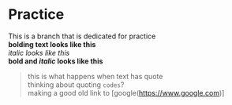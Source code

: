 # Practice
This is a branch that is dedicated for practice<br />
**bolding text looks like this**<br />
*italic looks like this*<br />
**bold and _italic_ looks like this**<br />
> this is what happens when text has quote<br />
thinking about quoting `codes`?<br />
making a good old link to [google(https://www.google.com)]<br />
